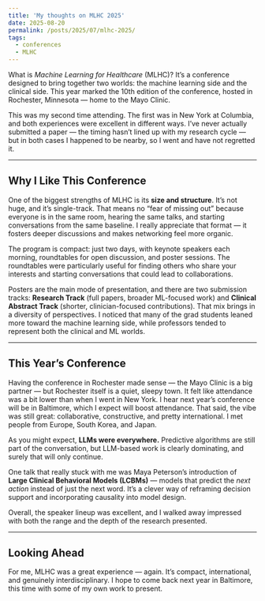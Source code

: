 ```yaml
---
title: 'My thoughts on MLHC 2025'
date: 2025-08-20
permalink: /posts/2025/07/mlhc-2025/
tags:
  - conferences
  - MLHC
---
```


What is *Machine Learning for Healthcare* (MLHC)? It’s a conference designed to bring together two worlds: the machine learning side and the clinical side. This year marked the 10th edition of the conference, hosted in Rochester, Minnesota — home to the Mayo Clinic.

This was my second time attending. The first was in New York at Columbia, and both experiences were excellent in different ways. I’ve never actually submitted a paper — the timing hasn’t lined up with my research cycle — but in both cases I happened to be nearby, so I went and have not regretted it.

---

## Why I Like This Conference

One of the biggest strengths of MLHC is its **size and structure**. It’s not huge, and it’s single-track. That means no “fear of missing out” because everyone is in the same room, hearing the same talks, and starting conversations from the same baseline. I really appreciate that format — it fosters deeper discussions and makes networking feel more organic.

The program is compact: just two days, with keynote speakers each morning, roundtables for open discussion, and poster sessions. The roundtables were particularly useful for finding others who share your interests and starting conversations that could lead to collaborations.

Posters are the main mode of presentation, and there are two submission tracks: **Research Track** (full papers, broader ML-focused work) and **Clinical Abstract Track** (shorter, clinician-focused contributions). That mix brings in a diversity of perspectives. I noticed that many of the grad students leaned more toward the machine learning side, while professors tended to represent both the clinical and ML worlds.

---

## This Year’s Conference

Having the conference in Rochester made sense — the Mayo Clinic is a big partner — but Rochester itself is a quiet, sleepy town. It felt like attendance was a bit lower than when I went in New York. I hear next year’s conference will be in Baltimore, which I expect will boost attendance. That said, the vibe was still great: collaborative, constructive, and pretty international. I met people from Europe, South Korea, and Japan.

As you might expect, **LLMs were everywhere.** Predictive algorithms are still part of the conversation, but LLM-based work is clearly dominating, and surely that will only continue.

One talk that really stuck with me was Maya Peterson’s introduction of **Large Clinical Behavioral Models (LCBMs)** — models that predict the *next action* instead of just the next word. It’s a clever way of reframing decision support and incorporating causality into model design.

Overall, the speaker lineup was excellent, and I walked away impressed with both the range and the depth of the research presented.

---

## Looking Ahead

For me, MLHC was a great experience — again. It’s compact, international, and genuinely interdisciplinary. I hope to come back next year in Baltimore, this time with some of my own work to present.